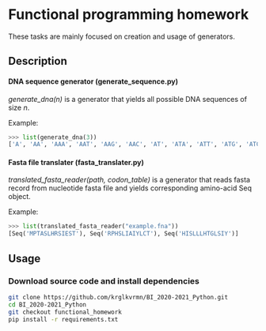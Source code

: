# Functional programming homework

These tasks are mainly focused on creation and usage of generators.

## Description

#### DNA sequence generator (generate_sequence.py)

*generate_dna(n)* is a generator that yields all possible DNA sequences of size *n*.

Example:

```python
>>> list(generate_dna(3))
['A', 'AA', 'AAA', 'AAT', 'AAG', 'AAC', 'AT', 'ATA', 'ATT', 'ATG', 'ATC', 'AG', 'AGA', 'AGT', 'AGG', 'AGC', 'AC', 'ACA', 'ACT', 'ACG', 'ACC', 'T', 'TA', 'TAA', 'TAT', 'TAG', 'TAC', 'TT', 'TTA', 'TTT', 'TTG', 'TTC', 'TG', 'TGA', 'TGT', 'TGG', 'TGC', 'TC', 'TCA', 'TCT', 'TCG', 'TCC', 'G', 'GA', 'GAA', 'GAT', 'GAG', 'GAC', 'GT', 'GTA', 'GTT', 'GTG', 'GTC', 'GG', 'GGA', 'GGT', 'GGG', 'GGC', 'GC', 'GCA', 'GCT', 'GCG', 'GCC', 'C', 'CA', 'CAA', 'CAT', 'CAG', 'CAC', 'CT', 'CTA', 'CTT', 'CTG', 'CTC', 'CG', 'CGA', 'CGT', 'CGG', 'CGC', 'CC', 'CCA', 'CCT', 'CCG', 'CCC']
```

#### Fasta file translater  (fasta_translater.py)

*translated_fasta_reader(path, codon_table)* is a generator that reads fasta record from nucleotide fasta file and yields corresponding amino-acid Seq object.

Example:

```python
>>> list(translated_fasta_reader("example.fna"))
[Seq('MPTASLHRSIEST'), Seq('RPHSLIAIYLCT'), Seq('HISLLLHTGLSIY')]
```

## Usage

### Download source code and install dependencies

```bash
git clone https://github.com/krglkvrmn/BI_2020-2021_Python.git
cd BI_2020-2021_Python
git checkout functional_homework
pip install -r requirements.txt
```